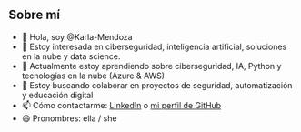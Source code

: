 ## Sobre mí

- 👋 Hola, soy @Karla-Mendoza  
- 👀 Estoy interesada en ciberseguridad, inteligencia artificial, soluciones en la nube y data science.
- 🌱 Actualmente estoy aprendiendo sobre ciberseguridad, IA,  Python y tecnologías en la nube (Azure & AWS)  
- 💞️ Estoy buscando colaborar en proyectos de seguridad, automatización y educación digital  
- 📫 Cómo contactarme: [LinkedIn](https://www.linkedin.com/in/karmendozacr/) o [mi perfil de GitHub](https://github.com/Karla-Mendoza)  
- 😄 Pronombres: ella / she 

